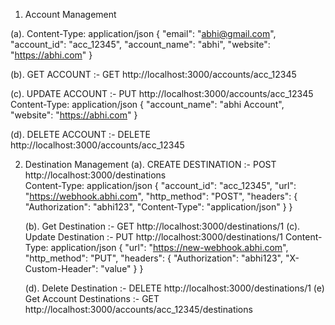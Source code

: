 1. Account Management

  (a).
     Content-Type: application/json
     {
  "email": "abhi@gmail.com",
  "account_id": "acc_12345",
  "account_name": "abhi",
  "website": "https://abhi.com"
    }

  (b). GET ACCOUNT :- GET http://localhost:3000/accounts/acc_12345

  (c). UPDATE ACCOUNT :- PUT http://localhost:3000/accounts/acc_12345
        Content-Type: application/json
        {
          "account_name": "abhi Account",
          "website": "https://abhi.com"
        }

  (d). DELETE ACCOUNT :- DELETE http://localhost:3000/accounts/acc_12345

2. Destination Management
    (a). CREATE DESTINATION :- POST http://localhost:3000/destinations      
                  Content-Type: application/json
                  {
                    "account_id": "acc_12345",
                    "url": "https://webhook.abhi.com",
                    "http_method": "POST",
                    "headers": {
                      "Authorization": "abhi123",
                      "Content-Type": "application/json"
                    }
                  }

   (b). Get Destination :- GET http://localhost:3000/destinations/1
   (c). Update Destination :- PUT http://localhost:3000/destinations/1
                                 Content-Type: application/json
                         {
                        "url": "https://new-webhook.abhi.com",
                        "http_method": "PUT",
                        "headers": {
                          "Authorization": "abhi123",
                          "X-Custom-Header": "value"
                        }
                      }

    (d). Delete Destination :- DELETE http://localhost:3000/destinations/1
    (e) Get Account Destinations :- GET http://localhost:3000/accounts/acc_12345/destinations



